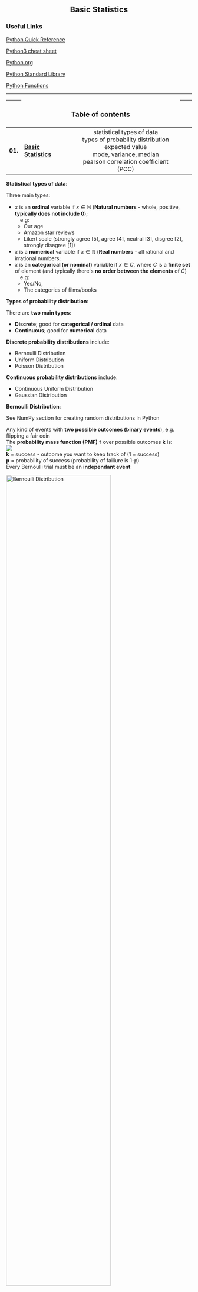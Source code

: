 ## <center>Basic Statistics<center>

### Useful Links

[Python Quick Reference](https://www.python.org/ftp/python/doc/1.1/quick-ref.1.1.html)

[Python3 cheat sheet](https://perso.limsi.fr/pointal/_media/python:cours:mementopython3-english.pdf)

[Python.org](https://www.python.org/)

[Python Standard Library](https://docs.python.org/3/library/index.html)

[Python Functions](https://docs.python.org/3/library/functions)

---

|<td colspan=3> <center><bold><h3>**Table of contents**<center>|||
|---|:---|:---:|
|**01.**|[**Basic Statistics**](#Basic-Statistics;)|statistical types of data<br>types of probability distribution<br>expected value<br>mode, variance, median<br>pearson correlation coefficient (PCC)|

**Statistical types of data**:  

Three main types:
- $x$ is an **ordinal** variable if $x\in\mathbb{N}$ (**Natural numbers** - whole, positive, **typically does not include 0**);  
$\;\;\;\;$e.g:  
    * Our age  
    * Amazon star reviews  
    * Likert scale (strongly agree [5], agree [4], neutral [3], disgree [2], strongly disagree [1])  
- $x$ is a **numerical** variable if $x\in\mathbb{R}$ (**Real numbers** - all rational and irrational numbers;  
- $x$ is an **categorical (or nominal)** variable if $x\in C$, where $C$ is a **finite set** of element (and typically there's **no order between the elements** of $C$)  
$\;\;\;\;$e.g:  
    * Yes/No,  
    * The categories of films/books  

**Types of probability distribution**:  

There are **two main types**:  
* **Discrete**; good for **categorical / ordinal** data  
* **Continuous**; good for **numerical** data  

**Discrete probability distributions** include:  

* Bernoulli Distribution  
* Uniform Distribution  
* Poisson Distribution  

**Continuous probability distributions** include:  

* Continuous Uniform Distribution  
* Gaussian Distribution  

**Bernoulli Distribution**:  

See NumPy section for creating random distributions in Python  

Any kind of events with **two possible outcomes (binary events**), e.g. flipping a fair coin  
The **probability mass function (PMF) `f`** over possible outcomes **k** is:  
![](https://wikimedia.org/api/rest_v1/media/math/render/svg/614e0c64d59f0ff2e926deafcb2de6e502394fac)  
**k** = success - outcome you want to keep track of (1 = success)  
**p** = probability of success (probability of failiure is 1-p)  
Every Bernoulli trial must be an **independant event**  


<img src="img/bernoulli_distribution.png" alt="Bernoulli Distribution" width="75%" height="auto" class="blog-image">

**Uniform Distribution**:  

See NumPy section for creating random distributions in Python  

Good to formalise **events with equal probability**  
e.g. drawing a heart, diamond, club, or spade from a deck of cards,  
$\;\;\;\;$ or rolling a number on a dice  
Has **one parameter n (the number of events)** where each event has the **same probability**  
from the set of realisation {a-b}, (otherwise probability is zero)  
**probability mass function (PMF) `f`**:  
![](https://www.math.net/mj/Zih4KSA9IFxmcmFjMW4gXCAsIFwgXHRleHR7eCA9IDEsIDIsIDMsIC4uLiwgbn0=_100.svg)  
**n** = number of events  

![](https://upload.wikimedia.org/wikipedia/commons/thumb/1/1f/Uniform_discrete_pmf_svg.svg/488px-Uniform_discrete_pmf_svg.svg.png)

**Poisson Distribution**:  

See NumPy section for creating random distributions in Python  

Good to formalise **events occurring in a fixed interval of time (or space), or other specified interval types such as distance, area or volume**  
e.g. Number of patients visiting the GP between 10-11am  
$\;\;\;\;$or Number of rainy days in Edinburgh in a year  
**probability mass function (PMF) `f`**:  

![](https://wikimedia.org/api/rest_v1/media/math/render/svg/6c429d187b5d4ef8ddea32a2d224f423cf9fe5b0)  
Valid **only for values on the x-axis** 

e is Euler's number (e = 2.71828...)  
k is the number of occurrences  
k! is the factorial of x  
λ (sometimes written μ) is a potitive number equal to the expected value (EV) of X when that is also equal to its variance   
![](https://wikimedia.org/api/rest_v1/media/math/render/svg/2debd3f9adf97c8af4919aa69ed4a7121b47a737)

![](https://wsproject.org/images/poisson3.gif)

**Continuous probability distributions** include:  

* Continuous Uniform Distribution  
* Gaussian Distribution  

**Continuous Uniform Distribution**:  

The distribution describes an experiment where there is an **arbitrary outcome that lies between certain bounds**  
The **bounds are** defined by the parameters, **a and b**, which are the **minimum and maximum values**  
**probability density function (PDF) `f`**:  

![](https://wikimedia.org/api/rest_v1/media/math/render/svg/b701524dbfea89ed90316dbc48c5b62954d7411c)  

![](https://upload.wikimedia.org/wikipedia/commons/thumb/9/96/Uniform_Distribution_PDF_SVG.svg/375px-Uniform_Distribution_PDF_SVG.svg.png)  

**Gaussian Distribution**:  

See NumPy section for creating random distributions in Python  

For a **real-valued** (Rational and irrational numbers) random variable 
Informally called a bell curve, but there are other types of bell shaped distributions  
**probability density function (PDF) `f`**:  

![](https://wikimedia.org/api/rest_v1/media/math/render/svg/00cb9b2c9b866378626bcfa45c86a6de2f2b2e40)  

**μ** (Mu) is the **mean** or expectation of the distribution (and also its median and mode)  
**σ** (Sigma) is the **standard deviation**  

When **μ=0 and σ=1**, this is called **Normal Distribution (Z)**  

![](https://upload.wikimedia.org/wikipedia/commons/thumb/7/74/Normal_Distribution_PDF.svg/330px-Normal_Distribution_PDF.svg.png)  
Red curve is the **Standard normal distribution**  

**Normal distribution:**  
![](https://i.insider.com/546e68776bb3f74f68b7d0ba?width=769&format=jpeg)  

**Expected value**:  

The return you can expect for some kind of action  
Generalised as the weighted average  
The **basic expected value** formula:  
The probability of an event multiplied by the amount of times the event happens  
$ E(X) = P(x) * n $  

The formula changes slightly according to what kinds of events are happening.
For **discrete binomial events** (2 outcomes):  
$ E(X) = P(x) * X $   

For **discrete multiple events** (multiple probabilities):  
$ E(X) = \sum X * P(X) $  

**P(x)** = probability of success  
**X** = number of trials  

For a **continuous random variable**:  
![](https://study.com/cimages/multimages/16/visual4-1.png)  

The curve is esscentially broken up into smaller and smaller intervals and the weighted average is calculated similar to discrete distribution  4

**Mode**:  

Mode is the value with the highest probability (this will be in the center of a symetric distribution)  

Single mode = **Unimodel**  
Two or more modes = **Multimodel**  

**Variance**:  

Quantifies the spread around the mean  
Defined as the mean of the squared difference between the mean and the data  
For **Discrete** random variable:  
![](https://wikimedia.org/api/rest_v1/media/math/render/svg/2577f2b00102ca127d8867a756b85e17d97eab5f)  
**μ** = expected value  

For **Continuous** random variable:  
![](https://wikimedia.org/api/rest_v1/media/math/render/svg/15af4223be86b41d179dfd36b2ecbc27fd2d467a)  
**f(x)** = PDF  

**Medium**:  

The **middle value** in a sorted, ascending or descending, list of values  
![](https://upload.wikimedia.org/wikipedia/commons/thumb/c/cf/Finding_the_median.png/330px-Finding_the_median.png)  

![](https://ubalt.pressbooks.pub/app/uploads/sites/11/2020/12/ch29a-redone.png)  

**Pearson correlation coefficient (PCC)**:  

A measure of **linear correlation** between two sets of data  
It is the ratio between the covariance of two variables and the product of their standard deviations; thus it is essentially a normalized measurement of the covariance, such that the result always has a value between −1 and 1  

![](https://wikimedia.org/api/rest_v1/media/math/render/svg/2b9c2079a3ffc1aacd36201ea0a3fb2460dc226f)  
Where:
**n** = sample size  
**x<sub>i</sub>, y<sub>i</sub>** = individual sample points indexed with *i*  
![](https://wikimedia.org/api/rest_v1/media/math/render/svg/5792e9289b8786ab64a5ef4e0cd083f9c151062e) = (the sample mean); and analogously for ȳ  

Does not exactly mean that one event causes the other (but we can have an idea)  
Values closer to $\pm$1 = high correlation  
Values closer to 0 = low correlation  

![](https://upload.wikimedia.org/wikipedia/commons/thumb/3/34/Correlation_coefficient.png/600px-Correlation_coefficient.png)

[<p style="text-align: right;">**⬆ Top of Page ⬆**</p>](#Basic-Statistics)

---
